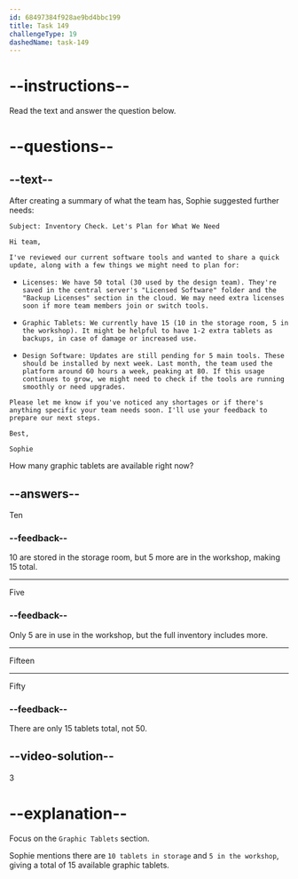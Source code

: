 ```yaml
---
id: 68497384f928ae9bd4bbc199
title: Task 149
challengeType: 19
dashedName: task-149
---
```


<!-- READING -->

# --instructions--

Read the text and answer the question below.

# --questions--

## --text--

After creating a summary of what the team has, Sophie suggested further needs:

`Subject: Inventory Check. Let's Plan for What We Need`

`Hi team,`

`I've reviewed our current software tools and wanted to share a quick update, along with a few things we might need to plan for:`

- `Licenses: We have 50 total (30 used by the design team). They're saved in the central server's "Licensed Software" folder and the "Backup Licenses" section in the cloud. We may need extra licenses soon if more team members join or switch tools.`

- `Graphic Tablets: We currently have 15 (10 in the storage room, 5 in the workshop). It might be helpful to have 1-2 extra tablets as backups, in case of damage or increased use.`

- `Design Software: Updates are still pending for 5 main tools. These should be installed by next week. Last month, the team used the platform around 60 hours a week, peaking at 80. If this usage continues to grow, we might need to check if the tools are running smoothly or need upgrades.`

`Please let me know if you've noticed any shortages or if there's anything specific your team needs soon. I'll use your feedback to prepare our next steps.`

`Best,`

`Sophie`

How many graphic tablets are available right now?

## --answers--

Ten

### --feedback--

10 are stored in the storage room, but 5 more are in the workshop, making 15 total.

---

Five

### --feedback--

Only 5 are in use in the workshop, but the full inventory includes more.

---

Fifteen

---

Fifty

### --feedback--

There are only 15 tablets total, not 50.

## --video-solution--

3

# --explanation--

Focus on the `Graphic Tablets` section.

Sophie mentions there are `10 tablets in storage` and `5 in the workshop`, giving a total of 15 available graphic tablets.
